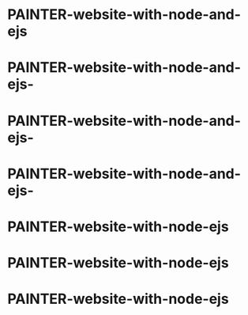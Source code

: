 # PAINTER-website-with-node-and-ejs
# PAINTER-website-with-node-and-ejs-
# PAINTER-website-with-node-and-ejs-
# PAINTER-website-with-node-and-ejs-
# PAINTER-website-with-node-ejs
# PAINTER-website-with-node-ejs
# PAINTER-website-with-node-ejs
